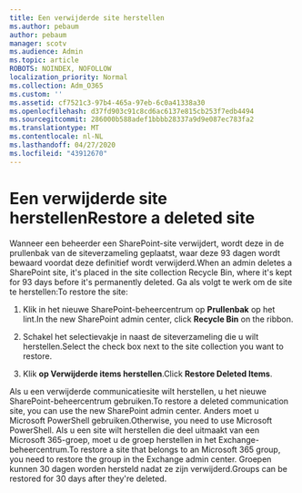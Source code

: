 ```yaml
---
title: Een verwijderde site herstellen
ms.author: pebaum
author: pebaum
manager: scotv
ms.audience: Admin
ms.topic: article
ROBOTS: NOINDEX, NOFOLLOW
localization_priority: Normal
ms.collection: Adm_O365
ms.custom: ''
ms.assetid: cf7521c3-97b4-465a-97eb-6c0a41338a30
ms.openlocfilehash: d37fd903c91c8cd6ac6137e815cb253f7edb4494
ms.sourcegitcommit: 286000b588adef1bbbb28337a9d9e087ec783fa2
ms.translationtype: MT
ms.contentlocale: nl-NL
ms.lasthandoff: 04/27/2020
ms.locfileid: "43912670"
---
```

# <a name="restore-a-deleted-site"></a><span data-ttu-id="93fcf-102">Een verwijderde site herstellen</span><span class="sxs-lookup"><span data-stu-id="93fcf-102">Restore a deleted site</span></span>

<span data-ttu-id="93fcf-103">Wanneer een beheerder een SharePoint-site verwijdert, wordt deze in de prullenbak van de siteverzameling geplaatst, waar deze 93 dagen wordt bewaard voordat deze definitief wordt verwijderd.</span><span class="sxs-lookup"><span data-stu-id="93fcf-103">When an admin deletes a SharePoint site, it's placed in the site collection Recycle Bin, where it's kept for 93 days before it's permanently deleted.</span></span> <span data-ttu-id="93fcf-104">Ga als volgt te werk om de site te herstellen:</span><span class="sxs-lookup"><span data-stu-id="93fcf-104">To restore the site:</span></span>
  
1. <span data-ttu-id="93fcf-105">Klik in het nieuwe SharePoint-beheercentrum op **Prullenbak** op het lint.</span><span class="sxs-lookup"><span data-stu-id="93fcf-105">In the new SharePoint admin center, click **Recycle Bin** on the ribbon.</span></span> 
    
2. <span data-ttu-id="93fcf-106">Schakel het selectievakje in naast de siteverzameling die u wilt herstellen.</span><span class="sxs-lookup"><span data-stu-id="93fcf-106">Select the check box next to the site collection you want to restore.</span></span>
    
3. <span data-ttu-id="93fcf-107">Klik **op Verwijderde items herstellen**.</span><span class="sxs-lookup"><span data-stu-id="93fcf-107">Click **Restore Deleted Items**.</span></span>
    
<span data-ttu-id="93fcf-108">Als u een verwijderde communicatiesite wilt herstellen, u het nieuwe SharePoint-beheercentrum gebruiken.</span><span class="sxs-lookup"><span data-stu-id="93fcf-108">To restore a deleted communication site, you can use the new SharePoint admin center.</span></span> <span data-ttu-id="93fcf-109">Anders moet u Microsoft PowerShell gebruiken.</span><span class="sxs-lookup"><span data-stu-id="93fcf-109">Otherwise, you need to use Microsoft PowerShell.</span></span> <span data-ttu-id="93fcf-110">Als u een site wilt herstellen die deel uitmaakt van een Microsoft 365-groep, moet u de groep herstellen in het Exchange-beheercentrum.</span><span class="sxs-lookup"><span data-stu-id="93fcf-110">To restore a site that belongs to an Microsoft 365 group, you need to restore the group in the Exchange admin center.</span></span> <span data-ttu-id="93fcf-111">Groepen kunnen 30 dagen worden hersteld nadat ze zijn verwijderd.</span><span class="sxs-lookup"><span data-stu-id="93fcf-111">Groups can be restored for 30 days after they're deleted.</span></span>
  

